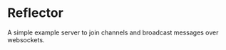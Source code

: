 Reflector
=========



A simple example server to join channels and broadcast messages over websockets.

